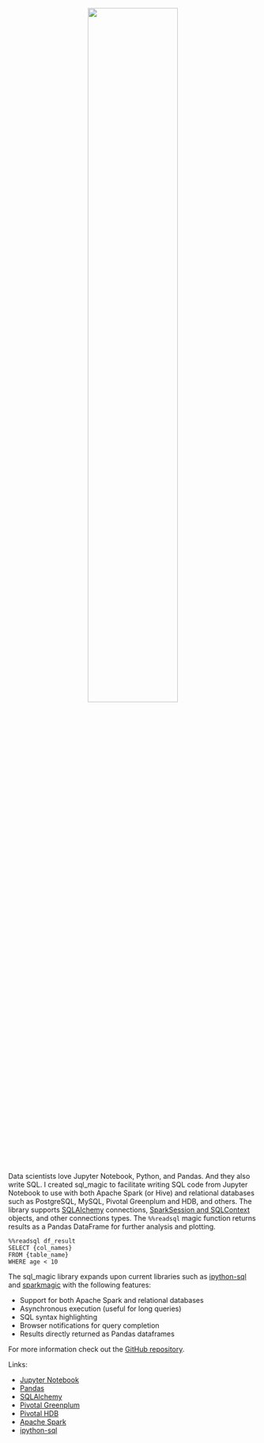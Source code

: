 <p align="center">
  <img src="img.jpg" width="60%" align="middle">
</p>

Data scientists love Jupyter Notebook, Python, and Pandas. And they also write SQL. I created sql_magic to facilitate writing SQL code from Jupyter Notebook to use with both Apache Spark (or Hive) and relational databases such as PostgreSQL, MySQL, Pivotal Greenplum and HDB, and others. The library supports [SQLAlchemy](https://www.sqlalchemy.org/) connections, [SparkSession and SQLContext](https://docs.databricks.com/spark/latest/gentle-introduction/sparksession.html) objects, and other connections types. The `%%readsql` magic function returns results as a Pandas DataFrame for further analysis and plotting. 

~~~
%%readsql df_result
SELECT {col_names}
FROM {table_name}
WHERE age < 10
~~~

The sql_magic library expands upon current libraries such as [ipython-sql](https://github.com/catherinedevlin/ipython-sql) and [sparkmagic](https://github.com/jupyter-incubator/sparkmagic) with the following features: 

* Support for both Apache Spark and relational databases
* Asynchronous execution (useful for long queries)
* SQL syntax highlighting
* Browser notifications for query completion
* Results directly returned as Pandas dataframes 

For more information check out the [GitHub repository](https://github.com/pivotal/sql_magic).

Links:
* [Jupyter Notebook](http://jupyter.org/)
* [Pandas](http://pandas.pydata.org/)
* [SQLAlchemy](https://www.sqlalchemy.org/)
* [Pivotal Greenplum](https://pivotal.io/pivotal-greenplum)
* [Pivotal HDB](https://pivotal.io/pivotal-hdb)
* [Apache Spark](http://spark.apache.org/)
* [ipython-sql](https://github.com/catherinedevlin/ipython-sql)
